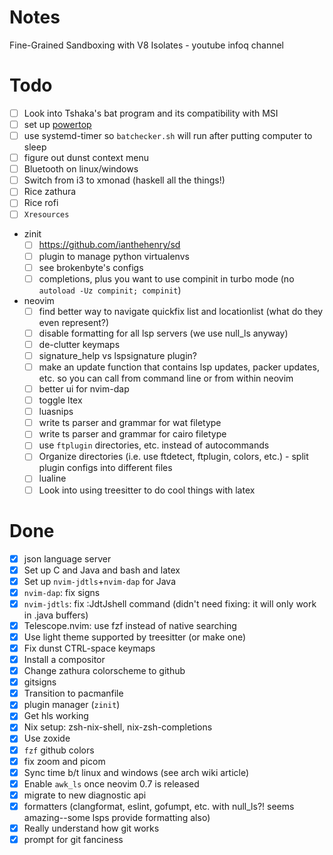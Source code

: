 # Notes

Fine-Grained Sandboxing with V8 Isolates - youtube infoq channel

# Todo

- [ ] Look into Tshaka's bat program and its compatibility with MSI
- [ ] set up [powertop](https://wiki.archlinux.org/title/Powertop)
- [ ] use systemd-timer so `batchecker.sh` will run after putting computer to sleep
- [ ] figure out dunst context menu
- [ ] Bluetooth on linux/windows
- [ ] Switch from i3 to xmonad (haskell all the things!)
- [ ] Rice zathura
- [ ] Rice rofi
- [ ] `Xresources`
- zinit
  - [ ] https://github.com/ianthehenry/sd
  - [ ] plugin to manage python virtualenvs
  - [ ] see brokenbyte's configs
  - [ ] completions, plus you want to use compinit in turbo mode (no `autoload -Uz compinit; compinit`)
- neovim
  - [ ] find better way to navigate quickfix list and locationlist (what do they even represent?)
  - [ ] disable formatting for all lsp servers (we use null_ls anyway)
  - [ ] de-clutter keymaps
  - [ ] signature_help vs lspsignature plugin?
  - [ ] make an update function that contains lsp updates, packer updates, etc. so you can call from command line or from within neovim
  - [ ] better ui for nvim-dap
  - [ ] toggle ltex
  - [ ] luasnips
  - [ ] write ts parser and grammar for wat filetype
  - [ ] write ts parser and grammar for cairo filetype
  - [ ] use `ftplugin` directories, etc. instead of autocommands
  - [ ] Organize directories (i.e. use ftdetect, ftplugin, colors, etc.) - split plugin configs into different files
  - [ ] lualine
  - [ ] Look into using treesitter to do cool things with latex

# Done

- [x] json language server
- [x] Set up C and Java and bash and latex
- [x] Set up `nvim-jdtls`+`nvim-dap` for Java
- [x] `nvim-dap`: fix signs
- [x] `nvim-jdtls`: fix :JdtJshell command (didn't need fixing: it will only work in .java buffers)
- [x] Telescope.nvim: use fzf instead of native searching
- [x] Use light theme supported by treesitter (or make one)
- [x] Fix dunst CTRL-space keymaps
- [x] Install a compositor
- [x] Change zathura colorscheme to github
- [x] gitsigns
- [x] Transition to pacmanfile
- [x] plugin manager (`zinit`)
- [x] Get hls working
- [x] Nix setup: zsh-nix-shell, nix-zsh-completions
- [x] Use zoxide
- [x] `fzf` github colors
- [x] fix zoom and picom
- [x] Sync time b/t linux and windows (see arch wiki article)
- [x] Enable `awk_ls` once neovim 0.7 is released
- [x] migrate to new diagnostic api
- [x] formatters (clangformat, eslint, gofumpt, etc. with null_ls?! seems amazing--some lsps provide formatting also)
- [x] Really understand how git works
- [x] prompt for git fanciness
